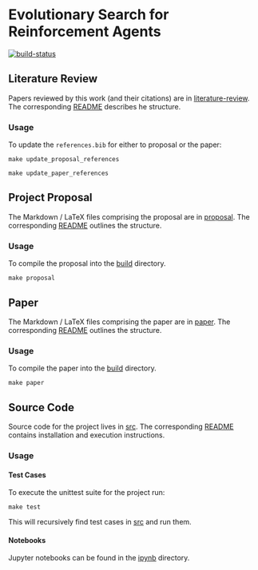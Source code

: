 # Evolutionary Search for Reinforcement Agents

<!-- Project Badges -->
[![build-status][]][build-server]

[build-status]: https://travis-ci.com/Kautenja/deep-learning-project.svg?token=FCkX2qMNHzx2qWEzZZMP&branch=master
[build-server]: https://travis-ci.com/Kautenja/deep-learning-project



## Literature Review

Papers reviewed by this work (and their citations) are in
[literature-review](literature-review). The corresponding
[README](literature-review/README.md) describes he structure.

### Usage

To update the `references.bib` for either to proposal or the paper:

```shell
make update_proposal_references
```

```shell
make update_paper_references
```




## Project Proposal

The Markdown / LaTeX files comprising the proposal are in
[proposal](proposal). The corresponding [README](proposal/README.md)
outlines the structure.

### Usage

To compile the proposal into the [build](build) directory.

```shell
make proposal
```




## Paper

The Markdown / LaTeX files comprising the paper are in
[paper](paper). The corresponding [README](paper/README.md)
outlines the structure.

### Usage

To compile the paper into the [build](build) directory.

```shell
make paper
```




## Source Code

Source code for the project lives in [src](src). The corresponding
[README](src/README) contains installation and execution instructions.

### Usage

#### Test Cases

To execute the unittest suite for the project run:

```shell
make test
```

This will recursively find test cases in [src](src) and run them.

#### Notebooks

Jupyter notebooks can be found in the [ipynb](ipynb) directory.
